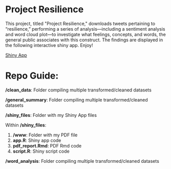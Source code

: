 # Project Resilience

This project, titled "Project Resilience," downloads tweets pertaining to “resilience,” performing a series of analysis—including a sentiment analysis and word cloud plot—to investigate what feelings, concepts, and words, the general public associates with this construct. The findings are displayed in the following interactive shiny app. Enjoy!

[Shiny App](https://ayshaemmerson.shinyapps.io/project_resilience/)

# Repo Guide:

**/clean_data**: Folder compiling multiple transformed/cleaned datasets 

**/general_summary**: Folder compiling multiple transformed/cleaned datasets 

**/shiny_files**: Folder with my Shiny App files

Within **/shiny_files**:
   1. **/www**: Folder with my PDF file
   2.  **app.R**: Shiny app code
   3. **pdf_report.Rmd**: PDF Rmd code 
   4. **script.R**: Shiny script code

**/word_analysis**: Folder compiling multiple transformed/cleaned datasets


